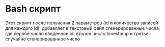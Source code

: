 # Bash скрипт

Этот скрипт после получения 2 параметров (id и количество записей для каждого id), добавляет в текстовый файл сгенерированные числа, где первое число введенное id, второе число timestamp и третье случайно сгенерированное число

